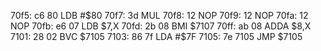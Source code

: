 70f5: c6 80  LDB    #$80
70f7: 3d     MUL
70f8: 12     NOP
70f9: 12     NOP
70fa: 12     NOP
70fb: e6 07  LDB    $7,X
70fd: 2b 08  BMI    $7107
70ff: ab 08  ADDA   $8,X
7101: 28 02  BVC    $7105
7103: 86 7f  LDA    #$7F
7105: 7e 7105     JMP    $7105
